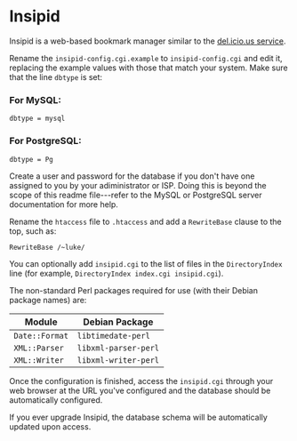 # Insipid
Insipid is a web-based bookmark manager similar to the
[del.icio.us service](https://en.wikipedia.org/wiki/Delicious_(website)).

Rename the `insipid-config.cgi.example` to `insipid-config.cgi` and edit it,
replacing the example values with those that match your system.  Make sure
that the line `dbtype` is set:

### For MySQL:
    dbtype = mysql

### For PostgreSQL:
    dbtype = Pg

Create a user and password for the database if you don't have one assigned
to you by your adiministrator or ISP.  Doing this is beyond the scope of this
readme file---refer to the MySQL or PostgreSQL server documentation for more
help.

Rename the `htaccess` file to `.htaccess` and add a `RewriteBase` clause to the
top, such as:

    RewriteBase /~luke/

You can optionally add `insipid.cgi` to the list of files in the
`DirectoryIndex` line (for example, `DirectoryIndex index.cgi insipid.cgi`).

The non-standard Perl packages required for use (with their Debian package
names) are:

|   Module        |     Debian Package     |
|-----------------|------------------------|
| `Date::Format`  |  `libtimedate-perl`    |
| `XML::Parser`   |  `libxml-parser-perl`  |
| `XML::Writer`   |  `libxml-writer-perl`  |

Once the configuration is finished, access the `insipid.cgi` through your
web browser at the URL you've configured and the database should be
automatically configured.

If you ever upgrade Insipid, the database schema will be automatically
updated upon access.
